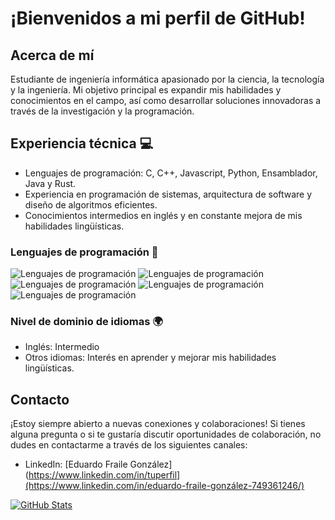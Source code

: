 # ¡Bienvenidos a mi perfil de GitHub!

## Acerca de mí

Estudiante de ingeniería informática apasionado por la ciencia, la tecnología y la ingeniería. Mi objetivo principal es expandir mis habilidades y conocimientos en el campo, así como desarrollar soluciones innovadoras a través de la investigación y la programación.

## Experiencia técnica 💻

- Lenguajes de programación: C, C++, Javascript, Python, Ensamblador, Java y Rust.
- Experiencia en programación de sistemas, arquitectura de software y diseño de algoritmos eficientes.
- Conocimientos intermedios en inglés y en constante mejora de mis habilidades lingüísticas.

### Lenguajes de programación 🚀

![Lenguajes de programación](https://img.shields.io/badge/C/C++-40%25-blueviolet?style=for-the-badge&logo=c%2B%2B)
![Lenguajes de programación](https://img.shields.io/badge/Python-5%25-brightgreen?style=for-the-badge&logo=python)
![Lenguajes de programación](https://img.shields.io/badge/Ensamblador-25%30-orange?style=for-the-badge&logo=assembly)
![Lenguajes de programación](https://img.shields.io/badge/Java-20%25-critical?style=for-the-badge&logo=java)
![Lenguajes de programación](https://img.shields.io/badge/Rust-5%25-success?style=for-the-badge&logo=rust)

### Nivel de dominio de idiomas 🌍

- Inglés: Intermedio
- Otros idiomas: Interés en aprender y mejorar mis habilidades lingüísticas.

## Contacto

¡Estoy siempre abierto a nuevas conexiones y colaboraciones! Si tienes alguna pregunta o si te gustaría discutir oportunidades de colaboración, no dudes en contactarme a través de los siguientes canales:

- LinkedIn: [Eduardo Fraile González](https://www.linkedin.com/in/tuperfil](https://www.linkedin.com/in/eduardo-fraile-gonzález-749361246/)

[![GitHub Stats](https://github-readme-stats.vercel.app/api?username=Efraileg&show_icons=true)](https://github.com/Efraileg)
